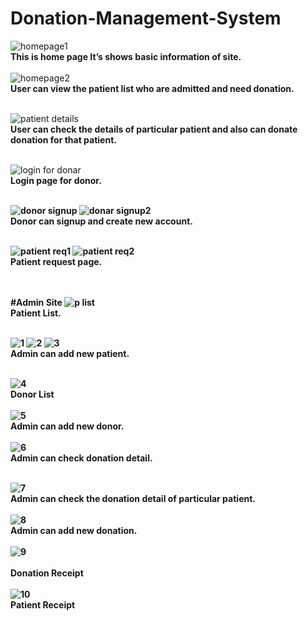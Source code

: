 # Donation-Management-System
![homepage1](https://user-images.githubusercontent.com/68014307/103395890-6513d000-4b56-11eb-9d79-cebdc56ec05d.jpg)
<br><b>This is home page It’s shows basic information of site.</b><br><br>
![homepage2](https://user-images.githubusercontent.com/68014307/103395893-69d88400-4b56-11eb-8389-e37b292ce65b.jpg)
<br><b>User can view the patient list who are admitted and need donation. </b><br><br>

![patient details](https://user-images.githubusercontent.com/68014307/103395900-6e04a180-4b56-11eb-9db1-7ce2722ebd62.jpg)
<br><b>User can check the details of particular patient and also can donate donation for that patient.</b><br><br>

![login for donar](https://user-images.githubusercontent.com/68014307/103395906-765cdc80-4b56-11eb-90da-d22a6fb420e1.jpg)
<br><b>Login page for donor.<b><br><br>
  
![donor signup](https://user-images.githubusercontent.com/68014307/103395911-7bba2700-4b56-11eb-8f94-eed3a34950bd.jpg)
![donar signup2](https://user-images.githubusercontent.com/68014307/103395915-81177180-4b56-11eb-9127-fe77bd4aadb3.jpg)
<br><b>Donor can signup and create new account.</b><br><br>

![patient req1](https://user-images.githubusercontent.com/68014307/103395920-85dc2580-4b56-11eb-9dde-e5233ef68fa8.jpg)
![patient req2](https://user-images.githubusercontent.com/68014307/103395923-8aa0d980-4b56-11eb-8d3b-d08796a5d3f8.jpg)
<br><b>Patient request page.</b><br><br>

<br>#Admin Site
![p list](https://user-images.githubusercontent.com/68014307/103395930-9096ba80-4b56-11eb-8ab1-69fe4dbe5147.jpg)
<br><b>Patient List.</b><br><br>

![1](https://user-images.githubusercontent.com/68014307/103395935-95f40500-4b56-11eb-8e37-babe2f23abdc.jpg)
![2](https://user-images.githubusercontent.com/68014307/103395941-9be9e600-4b56-11eb-8cd0-2e5de5496e67.jpg)
![3](https://user-images.githubusercontent.com/68014307/103395947-a2785d80-4b56-11eb-8ec6-519b37441ffd.jpg)
<br><b>Admin can add new patient.<b><br><br>
  
![4](https://user-images.githubusercontent.com/68014307/103395950-a6a47b00-4b56-11eb-85f1-e8eeb2f1dd80.jpg)
<br><b>Donor List</b><br><br>
![5](https://user-images.githubusercontent.com/68014307/103395956-ac01c580-4b56-11eb-914b-84d3a04ca65d.jpg)
<br><b>Admin can add new donor.</b><br><br>
![6](https://user-images.githubusercontent.com/68014307/103395963-af954c80-4b56-11eb-96b9-a2c6c280b137.jpg)
<br><b>Admin can check donation detail.</b><br><br>

![7](https://user-images.githubusercontent.com/68014307/103395968-b328d380-4b56-11eb-8fa8-adafd91f98c9.jpg)
<br><b>Admin can check the donation detail of particular patient.</b><br><br>
![8](https://user-images.githubusercontent.com/68014307/103395973-b7ed8780-4b56-11eb-815e-47bc7cbacb78.jpg)
<br><b>Admin can add new donation.</b><br><br>
![9](https://user-images.githubusercontent.com/68014307/103395981-be7bff00-4b56-11eb-9997-41a4315198ed.jpg)<br>
<br><b>Donation Receipt</b><br><br>
![10](https://user-images.githubusercontent.com/68014307/103395983-c20f8600-4b56-11eb-9983-1a43ef4b9dd2.jpg)
<br><b>Patient Receipt</b><br><br>
